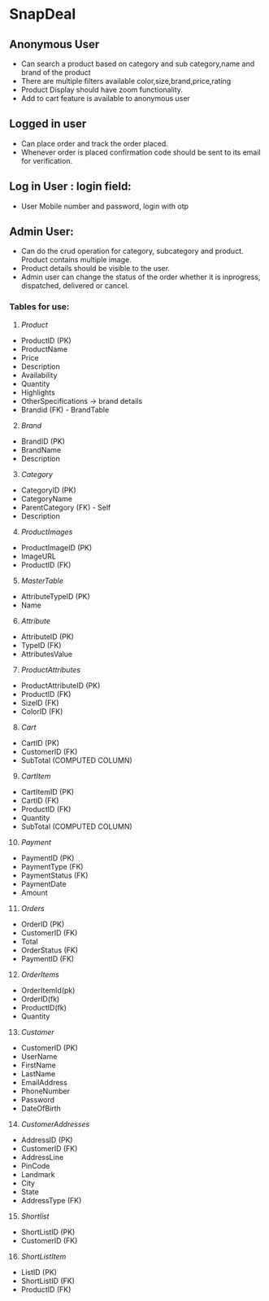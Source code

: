 # SnapDeal

## Anonymous User
- Can search a product based on category and sub category,name and brand of the product
- There are multiple filters available color,size,brand,price,rating
- Product Display should have zoom functionality.
- Add to cart feature is available to anonymous user

## Logged in user
- Can place order and track the order placed. 
- Whenever order is placed confirmation code should be sent to its email for verification. 

## Log in User : login field: 
- User Mobile number and password, login with otp

## Admin User: 
- Can do the crud operation for category, subcategory and product. Product contains multiple image. 
- Product details should be visible to the user.  
- Admin user can change the status of the order whether it is inprogress, dispatched, delivered or cancel.


### Tables for use:

1. *Product*
- ProductID (PK)
- ProductName
- Price
- Description
- Availability
- Quantity
- Highlights
- OtherSpecifications -> brand details
- Brandid (FK) - BrandTable

2. *Brand*
- BrandID (PK)
- BrandName
- Description

3. *Category*
- CategoryID (PK)
- CategoryName
- ParentCategory (FK) - Self
- Description 

4. *ProductImages*
- ProductImageID (PK)
- ImageURL
- ProductID (FK)

5. *MasterTable*
- AttributeTypeID (PK)
- Name <!--Size, Color,  Weight, Order Status, Payment Type, PaymentStatus , Address Type-->

6. *Attribute*
- AttributeID (PK)
- TypeID (FK)
- AttributesValue <!--L,M,XL, Red, Blue, Black, in progress, dispatched, delivered or cancel-->

7. *ProductAttributes*
- ProductAttributeID (PK)
- ProductID (FK)
- SizeID (FK) <!-- Attribute TABLE -->
- ColorID (FK)<!-- Attribute TABLE -->

8. *Cart*
- CartID (PK)
- CustomerID (FK)
- SubTotal (COMPUTED COLUMN)

9. *CartItem*
- CartItemID (PK)
- CartID (FK)
- ProductID (FK)
- Quantity
- SubTotal (COMPUTED COLUMN)

10. *Payment*
- PaymentID (PK)
- PaymentType (FK)<!-- Attribute TABLE-->
- PaymentStatus (FK)
- PaymentDate
- Amount

11. *Orders*
- OrderID (PK)
- CustomerID (FK)
- Total
- OrderStatus (FK)
- PaymentID (FK)

12. *OrderItems*
- OrderItemId(pk)
- OrderID(fk)
- ProductID(fk)
- Quantity

13. *Customer*
- CustomerID (PK)
- UserName
- FirstName
- LastName
- EmailAddress
- PhoneNumber
- Password
- DateOfBirth

14. *CustomerAddresses*
- AddressID (PK)
- CustomerID (FK)
- AddressLine
- PinCode
- Landmark
- City
- State
- AddressType (FK)<!-- Attribute TABLE-->

15. *Shortlist*
- ShortListID (PK)
- CustomerID (FK)

16. *ShortListItem* 
- ListID (PK)
- ShortListID (FK)
- ProductID (FK)